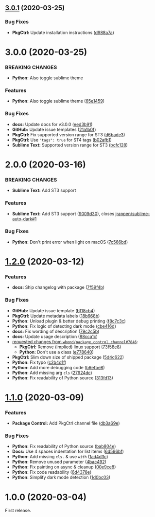 ## [3.0.1](https://github.com/jrappen/sublime-auto-dark/compare/3.0.0...3.0.1) (2020-03-25)

### Bug Fixes

* **PkgCtrl:** Update installation instructions ([d988a7a](https://github.com/jrappen/sublime-auto-dark/commit/d988a7a0b46e981dc13450e661a3933d1aa772a6))

# 3.0.0 (2020-03-25)

### BREAKING CHANGES

* **Python:** Also toggle sublime theme

### Features

* **Python:** Also toggle sublime theme ([65e1459](https://github.com/jrappen/sublime-auto-dark/commit/65e145908ba45b756eca4039bbf7eee45e75a5a9))

### Bug Fixes

* **docs:** Update docs for v3.0.0 ([eed3b91](https://github.com/jrappen/sublime-auto-dark/commit/eed3b91cd4c93b6558f4b27091a18cbff7fe5378))
* **GitHub:** Update issue templates ([21a1b0f](https://github.com/jrappen/sublime-auto-dark/commit/21a1b0f7898b78c1b14358ed0709ee5636dacecd))
* **PkgCtrl:** Fix supported version range for ST3 ([d6bade3](https://github.com/jrappen/sublime-auto-dark/commit/d6bade313484733c693636715fdaa9082e2b9b68))
* **PkgCtrl:** Use `"tags": true` for ST4 tags ([b02afb1](https://github.com/jrappen/sublime-auto-dark/commit/b02afb148e3128d7f2d09ea382e296c8ed967819))
* **Sublime Text:** Supported version range for ST3 ([bcfc128](https://github.com/jrappen/sublime-auto-dark/commit/bcfc12876e809a856ba83afc510895e3faf6f46e))

# 2.0.0 (2020-03-16)

### BREAKING CHANGES

* **Sublime Text:** Add ST3 support

### Features

* **Sublime Text:** Add ST3 support ([9009d30](https://github.com/jrappen/sublime-auto-dark/commit/9009d30cdd4d74f1882bb4a0cb697d416d993474)), closes [jrappen/sublime-auto-dark#1](https://github.com/jrappen/sublime-auto-dark/issues/1)

### Bug Fixes

* **Python:** Don't print error when light on macOS ([7c566bd](https://github.com/jrappen/sublime-auto-dark/commit/7c566bdda4460cd71d42730cd2ace4d929c7af0e))

# [1.2.0](https://github.com/jrappen/sublime-auto-dark/compare/1.1.0...1.2.0) (2020-03-12)

### Features

* **docs:** Ship changelog with package ([7f59f4b](https://github.com/jrappen/sublime-auto-dark/commit/7f59f4b517a187cb9fba2f015bcaf251a37e0402))

### Bug Fixes

* **GitHub:** Update issue template ([b118cb4](https://github.com/jrappen/sublime-auto-dark/commit/b118cb4dd91606afa2af6a0be05ab7cfab263b09))
* **PkgCtrl:** Update metadata labels ([18b668b](https://github.com/jrappen/sublime-auto-dark/commit/18b668b0a751b828d37464d4b63a14da06c25e54))
* **Python:** Unload plugin & better debug printing ([f8c7c3c](https://github.com/jrappen/sublime-auto-dark/commit/f8c7c3c74072f1890ef45d95da74b38dfab17dc5))
* **Python:** Fix logic of detecting dark mode ([cbe416d](https://github.com/jrappen/sublime-auto-dark/commit/cbe416d3eb26bb1fa4f1952ad035fa3539642583))
* **docs:** Fix wording of description ([79c2c5b](https://github.com/jrappen/sublime-auto-dark/commit/79c2c5b3263c39c8cfbd8581804468ecda19b154))
* **docs:** Update usage description ([88cca1c](https://github.com/jrappen/sublime-auto-dark/commit/88cca1cd8fdeb21d1bf59f721fe92a76eb35152d))
* [requested changes from `wbond/package_control_channel#7846`](https://github.com/wbond/package_control_channel/issues/7846#issuecomment-597317204):
    * **PkgCtrl:** Remove (implied) linux support ([73f58e8](https://github.com/jrappen/sublime-auto-dark/commit/73f58e8155f7495c74778e29f5c67894fd3ea5ec))
    * **Python:** Don't use a class ([e778640](https://github.com/jrappen/sublime-auto-dark/commit/e77864014a82785b4ee8d429fabeae2880f0ed3c))
* **PkgCtrl:** Slim down size of shipped package ([5d4c622](https://github.com/jrappen/sublime-auto-dark/commit/5d4c6224f91f1e4ae94684ff94d9932b763cec8c))
* **Python:** Fix typo ([c2b4d1f](https://github.com/jrappen/sublime-auto-dark/commit/c2b4d1fbbd85d9b44bed982991f3d26551ca7644))
* **Python:** Add more debugging code ([b6efbe8](https://github.com/jrappen/sublime-auto-dark/commit/b6efbe8db882fc6ce169866f7f702a4173e338cf))
* **Python:** Add missing arg `cls` ([27924dc](https://github.com/jrappen/sublime-auto-dark/commit/27924dcb790592ae75b5f1a52b142ca075e2388d))
* **Python:** Fix readability of Python source ([313fd13](https://github.com/jrappen/sublime-auto-dark/commit/313fd1370305993c0e4e7a71d0eeed73b7425198))

# [1.1.0](https://github.com/jrappen/sublime-auto-dark/compare/1.0.0...1.1.0) (2020-03-09)

### Features

* **Package Control:** Add PkgCtrl channel file ([db3a69e](https://github.com/jrappen/sublime-auto-dark/commit/db3a69ecdc3545c28f66f939b201b0bc3dfa9b67))

### Bug Fixes

* **Python:** Fix readability of Python source ([bab804e](https://github.com/jrappen/sublime-auto-dark/commit/bab804e5f1f87c9e89d3f4f83fd4b493064ca1a7))
* **Docs:** Use 4 spaces indentation for list items ([6d596bf](https://github.com/jrappen/sublime-auto-dark/commit/6d596bf3d96b47e5519b9522f2ee53ac9827e483))
* **Python:** Add missing `cls.` & use `with` ([1ad4d3c](https://github.com/jrappen/sublime-auto-dark/commit/1ad4d3c838bd2041a7a6c85a75b1d5d868a21206))
* **Python:** Remove unused parameter ([4bac492](https://github.com/jrappen/sublime-auto-dark/commit/4bac4929ab3e21fde0aca920a8cade938c271d12))
* **Python:** Fix painting on async & cleanup ([00e9ce8](https://github.com/jrappen/sublime-auto-dark/commit/00e9ce8e02a841d60bb0b5923cd46556d00c723c))
* **Python:** Fix code readability ([6d4378e](https://github.com/jrappen/sublime-auto-dark/commit/6d4378e3e3df52c9702e788ab44aa8f3db97d416))
* **Python:** Simplify dark mode detection ([1d0bc03](https://github.com/jrappen/sublime-auto-dark/commit/1d0bc039ecf0cb6501798044bcc40ebdd589528c))

# 1.0.0 (2020-03-04)

First release.
